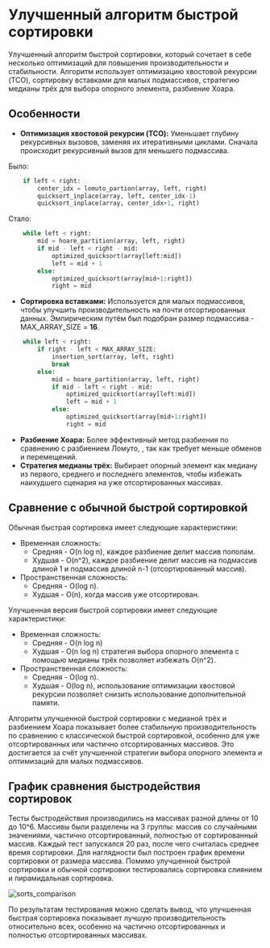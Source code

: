 # Улучшенный алгоритм быстрой сортировки
Улучшенный алгоритм быстрой сортировки, который сочетает в себе несколько оптимизаций для повышения производительности и стабильности. Алгоритм использует оптимизацию хвостовой рекурсии (TCO), сортировку вставками для малых подмассивов, стратегию медианы трёх для выбора опорного элемента, разбиение Хоара.

## Особенности
- **Оптимизация хвостовой рекурсии (TCO):** Уменьшает глубину рекурсивных вызовов, заменяя их итеративными циклами. Сначала происходит рекурсивный вызов для меньшего подмассива.

Было:
```python
    if left < right:
        center_idx = lomuto_partion(array, left, right)
        quicksort_inplace(array, left, center_idx-1)
        quicksort_inplace(array, center_idx+1, right)
```
Стало:
```python
    while left < right:
        mid = hoare_partition(array, left, right)
        if mid - left < right - mid:
            optimized_quicksort(array[left:mid])
            left = mid + 1
        else:
            optimized_quicksort(array[mid+1:right])
            right = mid
```
- **Сортировка вставками:** Используется для малых подмассивов, чтобы улучшить производительность на почти отсортированных данных. Эмпирическим путём был подобран размер подмассива - MAX_ARRAY_SIZE = **16**.
```python
    while left < right:
        if right - left < MAX_ARRAY_SIZE:
            insertion_sort(array, left, right)
            break
        else:
            mid = hoare_partition(array, left, right)
            if mid - left < right - mid:
                optimized_quicksort(array[left:mid])
                left = mid + 1
            else:
                optimized_quicksort(array[mid+1:right])
                right = mid
```
- **Разбиение Хоара:** Более эффективный метод разбиения по сравнению с разбиением Ломуто, , так как требует меньше обменов и перемещений.
- **Стратегия медианы трёх:** Выбирает опорный элемент как медиану из первого, среднего и последнего элементов, чтобы избежать наихудшего сценария на уже отсортированных массивах.

## Сравнение с обычной быстрой сортировкой
Обычная быстрая сортировка имеет следующие характеристики:
- Временная сложность:
    - Средняя - O(n log n), каждое разбиение делит массив пополам.
    - Худшая - O(n^2), каждое разбиение делит массив на подмассив длиной 1 и подмассив длиной n-1 (отсортированный массив).
- Пространственная сложность:
    - Средняя - O(log n).
    - Худшая - O(n), когда массив уже отсортирован.

Улучшенная версия быстрой сортировки имеет следующие характеристики:
- Временная сложность:
    - Средняя - O(n log n)
    - Худшая - O(n log n) стратегия выбора опорного элемента с помощью медианы трёх позволяет избежать O(n^2).
- Пространственная сложность:
    - Средняя - O(log n).
    - Худшая - O(log n), использование оптимизации хвостовой рекурсии позволяет снизить использование дополнительной памяти.

Алгоритм улучшенной быстрой сортировки с медианой трёх и разбиением Хоара показывает более стабильную производительность по сравнению с классической быстрой сортировкой, особенно для уже отсортированных или частично отсортированных массивов. Это достигается за счёт улучшенной стратегии выбора опорного элемента и оптимизаций для малых подмассивов.
## График сравнения быстродействия сортировок
Тесты быстродействия производились на массивах разной длины от 10 до 10^6. Массивы были разделены на 3 группы: массив со случайными значениями, частично отсортированный, полностью от сортированный массив. Каждый тест запускался 20 раз, после чего считалась среднее время сортировки. Для наглядности был построен график времени сортировки от размера массива. Помимо улучшенной быстрой сортировки и обычной сортировки тестировались сортировка слиянием и пирамидальная сортировка.

![sorts_comparison](https://github.com/user-attachments/assets/ea88eec3-b160-4548-ad3f-977e25230548)

По результатам тестирования можно сделать вывод, что улучшенная быстрая сортировка показывает лучшую производительность относительно всех, особенно на частично отсортированных и полностью отсортированных массивах.
